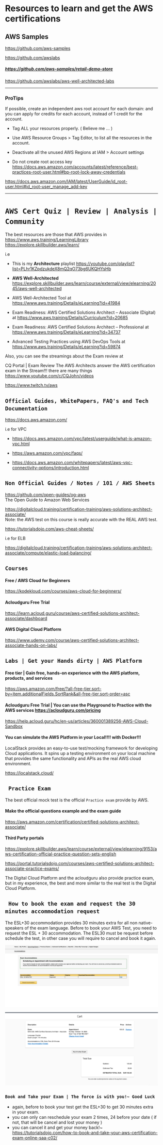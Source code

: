 # Resources to learn and get the AWS certifications

## AWS Samples
https://github.com/aws-samples

https://github.com/awslabs


##### https://github.com/aws-samples/retail-demo-store

https://github.com/awslabs/aws-well-architected-labs

----

### ProTips
If possible, create an independent aws root account for each domain: and you can apply for credits for each account, instead of 1 credit for the account.

* Tag ALL your resources properly. ( Believe me ... )

* Use AWS Resource Groups > Tag Editor, to list all the resources in the account.

* Deactivate all the unused AWS Regions at IAM > Account settings
  
* Do not create root access key https://docs.aws.amazon.com/accounts/latest/reference/best-practices-root-user.html#bp-root-lock-away-credentials

https://docs.aws.amazon.com/IAM/latest/UserGuide/id_root-user.html#id_root-user_manage_add-key

----

# ` AWS Cert Quiz | Review | Analysis | Community ` 

The best resources are those that AWS provides in
<br>
https://www.aws.training/LearningLibrary
<br>
https://explore.skillbuilder.aws/learn/

i.e

* This is my **Architecture** playlist https://youtube.com/playlist?list=PLhr1KZpdzukdeX8mQ2qO73bg6UKQHYsHb

* __AWS Well-Architected__  https://explore.skillbuilder.aws/learn/course/external/view/elearning/2045/aws-well-architected

* AWS Well-Architected Tool at https://www.aws.training/Details/eLearning?id=41984

* Exam Readiness: AWS Certified Solutions Architect – Associate (Digital) at https://www.aws.training/Details/Curriculum?id=20685

* Exam Readiness: AWS Certified Solutions Architect – Professional at https://www.aws.training/Details/eLearning?id=34737

* Advanced Testing Practices using AWS DevOps Tools at https://www.aws.training/Details/eLearning?id=59874


Also, you can see the streamings about the Exam review at

CQ Portal | Exam Review
The AWS Architects answer the AWS certification exam in the Stream!!! there are many things 
https://www.youtube.com/c/CQJohn/videos


https://www.twitch.tv/aws


## ` Official Guides, WhitePapers, FAQ's and Tech Documentation `

https://docs.aws.amazon.com/

i.e for VPC

* https://docs.aws.amazon.com/vpc/latest/userguide/what-is-amazon-vpc.html

* https://aws.amazon.com/vpc/faqs/

* https://docs.aws.amazon.com/whitepapers/latest/aws-vpc-connectivity-options/introduction.html


## ` Non Official Guides / Notes / 101 / AWS Sheets `

https://github.com/open-guides/og-aws
<br>
The Open Guide to Amazon Web Services

https://digitalcloud.training/certification-training/aws-solutions-architect-associate/
<br>
Note: the AWS test on this course is really accurate with the REAL AWS test.

https://tutorialsdojo.com/aws-cheat-sheets/

i.e for ELB

https://digitalcloud.training/certification-training/aws-solutions-architect-associate/compute/elastic-load-balancing/


## ` Courses `

#### Free / AWS Cloud for Beginners
https://kodekloud.com/courses/aws-cloud-for-beginners/


#### Acloudguru Free Trial
https://learn.acloud.guru/course/aws-certified-solutions-architect-associate/dashboard

#### AWS Digital Cloud Platform
https://www.udemy.com/course/aws-certified-solutions-architect-associate-hands-on-labs/


## ` Labs | Get your Hands dirty | AWS Platform `

####  Free tier | Gain free, hands-on experience with the AWS platform, products, and services

https://aws.amazon.com/free/?all-free-tier.sort-by=item.additionalFields.SortRank&all-free-tier.sort-order=asc


#### Acloudguru Free Trial |  You can use the Playground to Practice with the AWS services https://acloudguru.com/pricing

https://help.acloud.guru/hc/en-us/articles/360001389256-AWS-Cloud-Sandbox


#### You can simulate the AWS Platform in your Local!!!! with Docker!!!
LocalStack provides an easy-to-use test/mocking framework for developing Cloud applications. It spins up a testing environment on your local machine that provides the same functionality and APIs as the real AWS cloud environment. 

https://localstack.cloud/


## ` Practice Exam`

The best official mock test is the official `Practice exam` provide by AWS.


#### Make the official questions example and the exam guide

https://aws.amazon.com/certification/certified-solutions-architect-associate/


#### Third Party portals

https://explore.skillbuilder.aws/learn/course/external/view/elearning/9153/aws-certification-official-practice-question-sets-english


https://portal.tutorialsdojo.com/courses/aws-certified-solutions-architect-associate-practice-exams/


The Digital Cloud Platform and the acloudguru also provide practice exam, but in my experience, the best and more similar to the real test is the Digital Cloud Platform.


## ` How to book the exam and request the 30 minutes accommodation request`
The ESL+30 accommodation provides 30 minutes extra for all non native-speakers of the exam language. 
Before to book your AWS Test, you need to request the ESL + 30 accommodation. The ESL30 must be request before schedule the test, in other case you will require to cancel and book it again. 

![ESL+30.jpeg](ESL+30.jpeg)

![VUE_WITH_ESL+30.png](VUE_WITH_ESL+30.png)

### ` Book and Take your Exam | The force is with you!~ Good Luck `
* again, before to book your test get the ESL+30 to get 30 minutes extra in your exam.
* you can only can reschedule your exam 2 times, 24 before your date ( if not, that will be cancel and lost your money ) 
* you can cancel it and get your money back!~ 
https://tutorialsdojo.com/how-to-book-and-take-your-aws-certification-exam-online-saa-c02/

